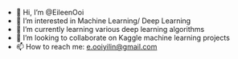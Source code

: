 - 👋 Hi, I’m @EileenOoi
- 👀 I’m interested in Machine Learning/ Deep Learning
- 🌱 I’m currently learning various deep learning algorithms
- 💞️ I’m looking to collaborate on Kaggle machine learning projects
- 📫 How to reach me: e.ooiyilin@gmail.com

<!---
EileenOoi/EileenOoi is a ✨ special ✨ repository because its `README.md` (this file) appears on your GitHub profile.
You can click the Preview link to take a look at your changes.
--->
